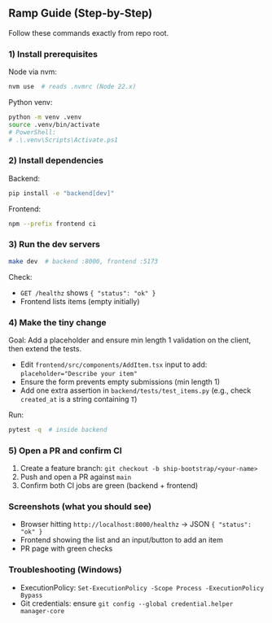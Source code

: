 ## Ramp Guide (Step-by-Step)

Follow these commands exactly from repo root.

### 1) Install prerequisites

Node via nvm:

```bash
nvm use  # reads .nvmrc (Node 22.x)
```

Python venv:

```bash
python -m venv .venv
source .venv/bin/activate
# PowerShell:
# .\.venv\Scripts\Activate.ps1
```

### 2) Install dependencies

Backend:

```bash
pip install -e "backend[dev]"
```

Frontend:

```bash
npm --prefix frontend ci
```

### 3) Run the dev servers

```bash
make dev  # backend :8000, frontend :5173
```

Check:

- `GET /healthz` shows `{ "status": "ok" }`
- Frontend lists items (empty initially)

### 4) Make the tiny change

Goal: Add a placeholder and ensure min length 1 validation on the client, then extend the tests.

- Edit `frontend/src/components/AddItem.tsx` input to add: `placeholder="Describe your item"`
- Ensure the form prevents empty submissions (min length 1)
- Add one extra assertion in `backend/tests/test_items.py` (e.g., check `created_at` is a string containing `T`)

Run:

```bash
pytest -q  # inside backend
```

### 5) Open a PR and confirm CI

1) Create a feature branch: `git checkout -b ship-bootstrap/<your-name>`
2) Push and open a PR against `main`
3) Confirm both CI jobs are green (backend + frontend)

### Screenshots (what you should see)

- Browser hitting `http://localhost:8000/healthz` → JSON `{ "status": "ok" }`
- Frontend showing the list and an input/button to add an item
- PR page with green checks

### Troubleshooting (Windows)

- ExecutionPolicy: `Set-ExecutionPolicy -Scope Process -ExecutionPolicy Bypass`
- Git credentials: ensure `git config --global credential.helper manager-core`


